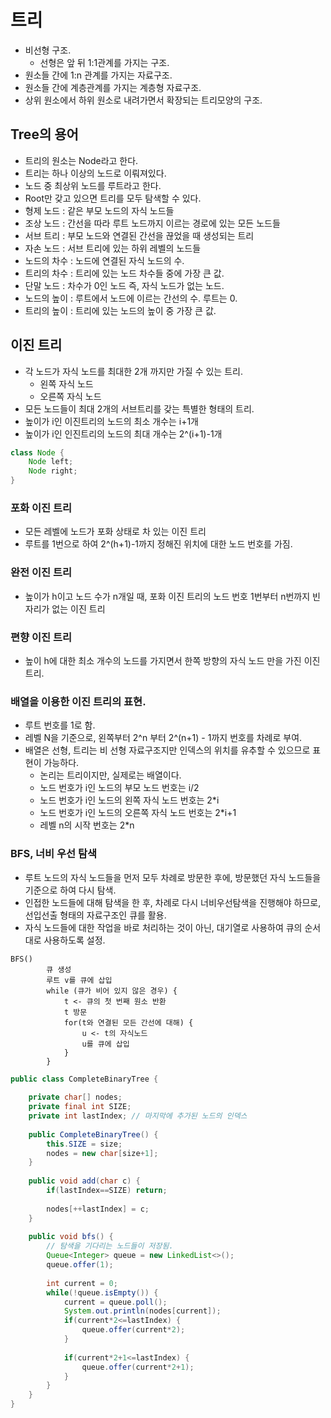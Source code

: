 # 트리
- 비선형 구조.
  + 선형은 앞 뒤 1:1관계를 가지는 구조.
- 원소들 간에 1:n 관계를 가지는 자료구조.
- 원소들 간에 계층관계를 가지는 계층형 자료구조.
- 상위 원소에서 하위 원소로 내려가면서 확장되는 트리모양의 구조.

## Tree의 용어
- 트리의 원소는 Node라고 한다.
- 트리는 하나 이상의 노드로 이뤄져있다.
- 노드 중 최상위 노드를 루트라고 한다.
- Root만 갖고 있으면 트리를 모두 탐색할 수 있다.
- 형제 노드 : 같은 부모 노드의 자식 노드들
- 조상 노드 : 간선을 따라 루트 노드까지 이르는 경로에 있는 모든 노드들
- 서브 트리 : 부모 노드와 연결된 간선을 끊었을 때 생성되는 트리
- 자손 노드 : 서브 트리에 있는 하위 레벨의 노드들
- 노드의 차수 : 노드에 연결된 자식 노드의 수.
- 트리의 차수 : 트리에 있는 노드 차수들 중에 가장 큰 값.
- 단말 노드 : 차수가 0인 노드 즉, 자식 노드가 없는 노드.
- 노드의 높이 : 루트에서 노드에 이르는 간선의 수. 루트는 0.
- 트리의 높이 : 트리에 있는 노드의 높이 중 가장 큰 값.

## 이진 트리
- 각 노드가 자식 노드를 최대한 2개 까지만 가질 수 있는 트리.
    + 왼쪽 자식 노드
    + 오른쪽 자식 노드
- 모든 노드들이 최대 2개의 서브트리를 갖는 특별한 형태의 트리.
- 높이가 i인 이진트리의 노드의 최소 개수는 i+1개
- 높이가 i인 인진트리의 노드의 최대 개수는 2^(i+1)-1개

```java
class Node {
    Node left;
    Node right;
}
```

### 포화 이진 트리
- 모든 레벨에 노드가 포화 상태로 차 있는 이진 트리
- 루트를 1번으로 하여 2^(h+1)-1까지 정해진 위치에 대한 노드 번호를 가짐.

### 완전 이진 트리
- 높이가 h이고 노드 수가 n개일 때, 포화 이진 트리의 노드 번호 1번부터 n번까지 빈 자리가 없는 이진 트리

### 편향 이진 트리
- 높이 h에 대한 최소 개수의 노드를 가지면서 한쪽 방향의 자식 노드 만을 가진 이진 트리.

### 배열을 이용한 이진 트리의 표현.
- 루트 번호를 1로 함.
- 레벨 N을 기준으로, 왼쪽부터 2^n 부터 2^(n+1) - 1까지 번호를 차례로 부여.
- 배열은 선형, 트리는 비 선형 자료구조지만 인덱스의 위치를 유추할 수 있으므로 표현이 가능하다.
    + 논리는 트리이지만, 실제로는 배열이다.
    + 노드 번호가 i인 노드의 부모 노드 번호는 i/2
    + 노드 번호가 i인 노드의 왼쪽 자식 노드 번호는 2*i
    + 노드 번호가 i인 노드의 오른쪽 자식 노드 번호는 2*i+1
    + 레벨 n의 시작 번호는 2*n
    
### BFS, 너비 우선 탐색
- 루트 노드의 자식 노드들을 먼저 모두 차례로 방문한 후에, 방문했던 자식 노드들을 기준으로 하여 다시 탐색.
- 인접한 노드들에 대해 탐색을 한 후, 차례로 다시 너비우선탐색을 진행해야 하므로, 선입선출 형태의 자료구조인 큐를 활용.
- 자식 노드들에 대한 작업을 바로 처리하는 것이 아닌, 대기열로 사용하여 큐의 순서대로 사용하도록 설정.
```
BFS()
        큐 생성
        루트 v를 큐에 삽입
        while (큐가 비어 있지 않은 경우) {
            t <- 큐의 첫 번째 원소 반환
            t 방문
            for(t와 연결된 모든 간선에 대해) {
                u <- t의 자식노드
                u를 큐에 삽입
            }
        }
```

```java
public class CompleteBinaryTree {
    
    private char[] nodes;
    private final int SIZE;
    private int lastIndex; // 마지막에 추가된 노드의 인덱스
    
    public CompleteBinaryTree() {
        this.SIZE = size;
        nodes = new char[size+1];
    }
    
    public void add(char c) {
        if(lastIndex==SIZE) return;
            
        nodes[++lastIndex] = c;
    }
    
    public void bfs() {
        // 탐색을 기다리는 노드들이 저장됨.
        Queue<Integer> queue = new LinkedList<>();
        queue.offer(1);        
   
        int current = 0;
        while(!queue.isEmpty()) {
            current = queue.poll();
            System.out.println(nodes[current]);
            if(current*2<=lastIndex) {
                queue.offer(current*2);
            }
            
            if(current*2+1<=lastIndex) {
                queue.offer(current*2+1);
            }
        }
    }
}
```